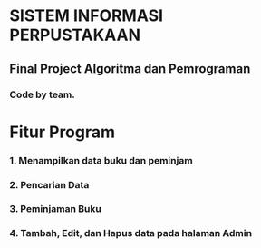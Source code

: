 ﻿# SISTEM INFORMASI PERPUSTAKAAN
 
 ## Final Project Algoritma dan Pemrograman
 ### Code by team.
 
 # Fitur Program
 ### 1. Menampilkan data buku dan peminjam
 ### 2. Pencarian Data
 ### 3. Peminjaman Buku
 ### 4. Tambah, Edit, dan Hapus data pada halaman Admin
